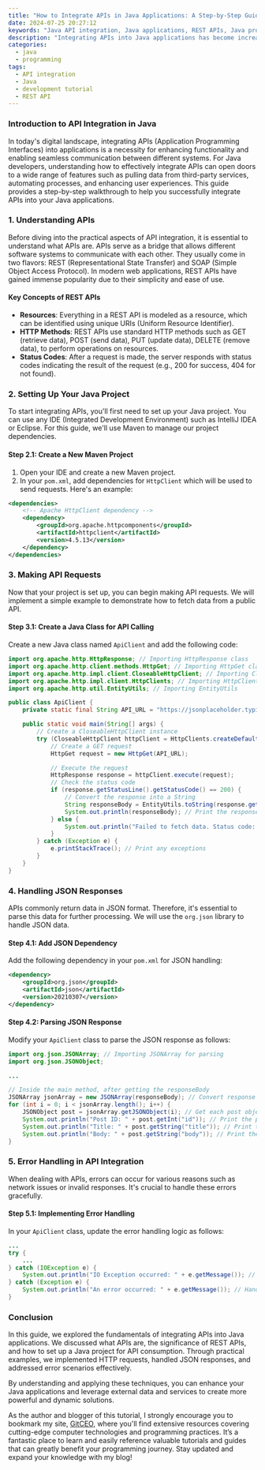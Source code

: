 ```yaml
---
title: "How to Integrate APIs in Java Applications: A Step-by-Step Guide"
date: 2024-07-25 20:27:12
keywords: "Java API integration, Java applications, REST APIs, Java programming, API development"
description: "Integrating APIs into Java applications has become increasingly important in modern software development. This comprehensive guide will take you through the essential steps and techniques needed to effectively use APIs in your Java projects. You'll learn about REST APIs, how to make requests, handle responses, and manage errors. With practical examples and detailed explanations, this article is designed to provide you with the knowledge to successfully integrate various APIs within your Java applications."
categories:
  - java
  - programming
tags:
  - API integration
  - Java
  - development tutorial
  - REST API
---
```


### Introduction to API Integration in Java

In today's digital landscape, integrating APIs (Application Programming Interfaces) into applications is a necessity for enhancing functionality and enabling seamless communication between different systems. For Java developers, understanding how to effectively integrate APIs can open doors to a wide range of features such as pulling data from third-party services, automating processes, and enhancing user experiences. This guide provides a step-by-step walkthrough to help you successfully integrate APIs into your Java applications.

<!-- more -->

### 1. Understanding APIs

Before diving into the practical aspects of API integration, it is essential to understand what APIs are. APIs serve as a bridge that allows different software systems to communicate with each other. They usually come in two flavors: REST (Representational State Transfer) and SOAP (Simple Object Access Protocol). In modern web applications, REST APIs have gained immense popularity due to their simplicity and ease of use.

#### Key Concepts of REST APIs

- **Resources**: Everything in a REST API is modeled as a resource, which can be identified using unique URIs (Uniform Resource Identifier).
- **HTTP Methods**: REST APIs use standard HTTP methods such as GET (retrieve data), POST (send data), PUT (update data), DELETE (remove data), to perform operations on resources.
- **Status Codes**: After a request is made, the server responds with status codes indicating the result of the request (e.g., 200 for success, 404 for not found).

### 2. Setting Up Your Java Project

To start integrating APIs, you'll first need to set up your Java project. You can use any IDE (Integrated Development Environment) such as IntelliJ IDEA or Eclipse. For this guide, we'll use Maven to manage our project dependencies.

#### Step 2.1: Create a New Maven Project

1. Open your IDE and create a new Maven project.
2. In your `pom.xml`, add dependencies for `HttpClient` which will be used to send requests. Here's an example:

```xml
<dependencies>
    <!-- Apache HttpClient dependency -->
    <dependency>
        <groupId>org.apache.httpcomponents</groupId>
        <artifactId>httpclient</artifactId>
        <version>4.5.13</version>
    </dependency>
</dependencies>
```

### 3. Making API Requests

Now that your project is set up, you can begin making API requests. We will implement a simple example to demonstrate how to fetch data from a public API.

#### Step 3.1: Create a Java Class for API Calling

Create a new Java class named `ApiClient` and add the following code:

```java
import org.apache.http.HttpResponse; // Importing HttpResponse class
import org.apache.http.client.methods.HttpGet; // Importing HttpGet class
import org.apache.http.impl.client.CloseableHttpClient; // Importing CloseableHttpClient
import org.apache.http.impl.client.HttpClients; // Importing HttpClients
import org.apache.http.util.EntityUtils; // Importing EntityUtils

public class ApiClient {
    private static final String API_URL = "https://jsonplaceholder.typicode.com/posts"; // The API endpoint 

    public static void main(String[] args) {
        // Create a CloseableHttpClient instance
        try (CloseableHttpClient httpClient = HttpClients.createDefault()) { 
            // Create a GET request
            HttpGet request = new HttpGet(API_URL);

            // Execute the request
            HttpResponse response = httpClient.execute(request); 
            // Check the status code
            if (response.getStatusLine().getStatusCode() == 200) { 
                // Convert the response into a String
                String responseBody = EntityUtils.toString(response.getEntity()); 
                System.out.println(responseBody); // Print the response
            } else {
                System.out.println("Failed to fetch data. Status code: " + response.getStatusLine().getStatusCode());
            }
        } catch (Exception e) {
            e.printStackTrace(); // Print any exceptions
        }
    }
}
```

### 4. Handling JSON Responses

APIs commonly return data in JSON format. Therefore, it's essential to parse this data for further processing. We will use the `org.json` library to handle JSON data.

#### Step 4.1: Add JSON Dependency

Add the following dependency in your `pom.xml` for JSON handling:

```xml
<dependency>
    <groupId>org.json</groupId>
    <artifactId>json</artifactId>
    <version>20210307</version>
</dependency>
```

#### Step 4.2: Parsing JSON Response

Modify your `ApiClient` class to parse the JSON response as follows:

```java
import org.json.JSONArray; // Importing JSONArray for parsing
import org.json.JSONObject;

...

// Inside the main method, after getting the responseBody
JSONArray jsonArray = new JSONArray(responseBody); // Convert response to JSON array
for (int i = 0; i < jsonArray.length(); i++) {
    JSONObject post = jsonArray.getJSONObject(i); // Get each post object
    System.out.println("Post ID: " + post.getInt("id")); // Print the post ID
    System.out.println("Title: " + post.getString("title")); // Print the post title
    System.out.println("Body: " + post.getString("body")); // Print the post body
}
```

### 5. Error Handling in API Integration

When dealing with APIs, errors can occur for various reasons such as network issues or invalid responses. It's crucial to handle these errors gracefully.

#### Step 5.1: Implementing Error Handling

In your `ApiClient` class, update the error handling logic as follows:

```java
... 
try {
    ...
} catch (IOException e) {
    System.out.println("IO Exception occurred: " + e.getMessage()); // Handle IO exceptions
} catch (Exception e) {
    System.out.println("An error occurred: " + e.getMessage()); // Handle generic exceptions
}
```

### Conclusion

In this guide, we explored the fundamentals of integrating APIs into Java applications. We discussed what APIs are, the significance of REST APIs, and how to set up a Java project for API consumption. Through practical examples, we implemented HTTP requests, handled JSON responses, and addressed error scenarios effectively.

By understanding and applying these techniques, you can enhance your Java applications and leverage external data and services to create more powerful and dynamic solutions.

As the author and blogger of this tutorial, I strongly encourage you to bookmark my site, [GitCEO](https://gitceo.com), where you'll find extensive resources covering cutting-edge computer technologies and programming practices. It’s a fantastic place to learn and easily reference valuable tutorials and guides that can greatly benefit your programming journey. Stay updated and expand your knowledge with my blog!